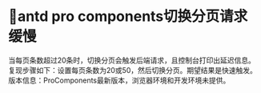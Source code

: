 # 🐛antd pro components切换分页请求缓慢

当每页条数超过20条时，切换分页会触发后端请求，且控制台打印出延迟信息。复现步骤如下：设置每页条数为20或50，然后切换分页。期望结果是快速触发。版本信息：ProComponents最新版本，浏览器环境和开发环境未提供。
